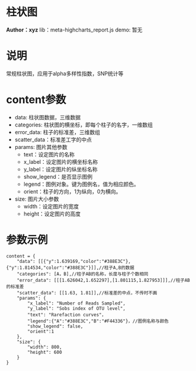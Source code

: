 柱状图
========
**Author：xyz**
lib：meta-highcharts_report.js
demo: 暂无

# 说明

常规柱状图，应用于alpha多样性指数，SNP统计等

# content参数

* data: 柱状图数据，三维数据
* categories: 柱状图的横坐标，即每个柱子的名字，一维数组
* error_data: 柱子的标准差，三维数组
* scatter_data：标准差工字的中点
* params: 图片其他参数
	+ text：设定图片的名称
	+ x_label：设定图片的横坐标名称
	+ y_label：设定图片的纵坐标名称
	+ show_legend：是否显示图例
	+ legend：图例对象。键为图例名，值为相应颜色。
	+ orient：柱子的方向，1为纵向，0为横向。
* size: 图片大小参数
	+ width：设定图片的宽度
	+ height：设定图片的高度


# 参数示例

```
content = {
	"data": [[{"y":1.639169,"color":"#388E3C"},{"y":1.814534,"color":"#388E3C"}]],//柱子A,B的数据
	"categories": [A，B],//柱子AB的名称，长度与柱子个数相同
	"error_data": [[[1.626042,1.652297],[1.801115,1.827953]]],//柱子AB的标准差
	"scatter_data": [[1.63, 1.81]],//标准差的中点，不传时不画
	"params": {
        "x_label": "Number of Reads Sampled",
        "y_label": "Sobs index of OTU level",
        "text": "Rarefaction curves"，
        "legend":{"A":"#388E3C","B":"#F44336"}，//图例名称与颜色
        "show_legend": false,
        "orient":1
    },
    "size": {
        "width": 800,
        "height": 600
    }
}
```
